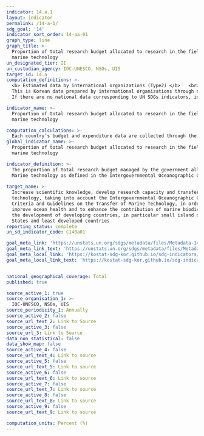 ```yaml
---
indicator: 14.a.1
layout: indicator
permalink: /14-a-1/
sdg_goal: '14'
indicator_sort_order: 14-aa-01
graph_type: line
graph_title: >-
  Proportion of total research budget allocated to research in the field of
  marine technology
un_designated_tier: II
un_custodian_agency: IOC-UNESCO, NSOs, UIS
target_id: 14.a
computation_definitions: >-
  <b> Estimated data by international organizations (Type2) </b>   <br>
  This is Korean data prepared by international organizations through estimation and modeling. <br>
  If there are no national data corresponding to UN SDGs indicators, international data are available for monitoring.

indicator_name: >-
  Proportion of total research budget allocated to research in the field of
  marine technology

computation_calculations: >-
  Each country’s budget and expenditure data are collected through the Global Ocean Science Report (GOSR) questionnaire
global_indicator_name: >-
  Proportion of total research budget allocated to research in the field of
  marine technology

indicator_definition: >-
  The proportion of total research budget managed by the government allocated to marine technology    <br>
  Marine technology as defined in the Intergovernmental Oceanographic Commission Criteria and Guidelines on the Transfer of Marine Technology (IOCCGTMT) refers to instruments, equipment, vessels, processes and methodologies required to produce and use knowledge to improve the study and understanding of the nature and resources of the ocean and coastal areas
  
target_name: >-
  Increase scientific knowledge, develop research capacity and transfer marine
  technology, taking into account the Intergovernmental Oceanographic Commission
  Criteria and Guidelines on the Transfer of Marine Technology, in order to
  improve ocean health and to enhance the contribution of marine biodiversity to
  the development of developing countries, in particular small island developing
  States and least developed countries
reporting_status: complete
un_sd_indicator_code: C140a01

goal_meta_link: 'https://unstats.un.org/sdgs/metadata/files/Metadata-14-0a-01.pdf'
goal_meta_link_text: 'https://unstats.un.org/sdgs/metadata/files/Metadata-14-0a-01.pdf'
goal_meta_local_link: 'https://kostat-sdg-kor.github.io/sdg-indicators/public/data/Metadata-14-0a-01_ENG.pdf'
goal_meta_local_link_text: 'https://kostat-sdg-kor.github.io/sdg-indicators/public/data/Metadata-14-0a-01_ENG.pdf'


national_geographical_coverage: Total
published: true

source_active_1: true
source_organisation_1: >- 
  IOC-UNESCO, NSOs, UIS
source_periodicity_1: Annually 
source_active_2: false
source_url_text_2: Link to Source
source_active_3: false
source_url_3: Link to Source
data_non_statistical: false
data_show_map: false
source_active_4: false
source_url_text_4: Link to source
source_active_5: false
source_url_text_5: Link to source
source_active_6: false
source_url_text_6: Link to source
source_active_7: false
source_url_text_7: Link to source
source_active_8: false
source_url_text_8: Link to source
source_active_9: false
source_url_text_9: Link to source

computation_units: Percent (%)
---
```

